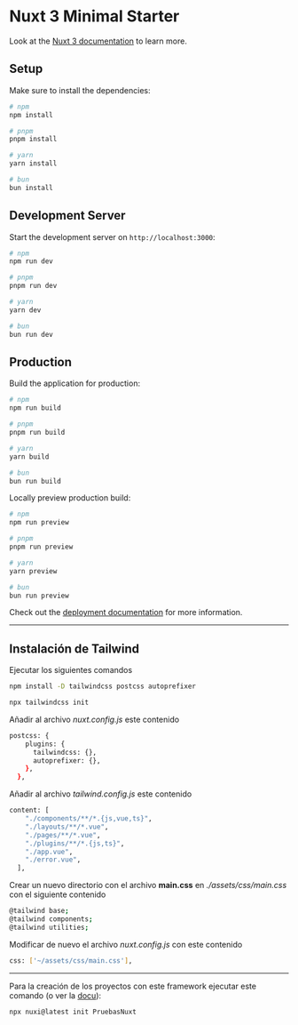 # Nuxt 3 Minimal Starter

Look at the [Nuxt 3 documentation](https://nuxt.com/docs/getting-started/introduction) to learn more.

## Setup

Make sure to install the dependencies:

```bash
# npm
npm install

# pnpm
pnpm install

# yarn
yarn install

# bun
bun install
```

## Development Server

Start the development server on `http://localhost:3000`:

```bash
# npm
npm run dev

# pnpm
pnpm run dev

# yarn
yarn dev

# bun
bun run dev
```

## Production

Build the application for production:

```bash
# npm
npm run build

# pnpm
pnpm run build

# yarn
yarn build

# bun
bun run build
```

Locally preview production build:

```bash
# npm
npm run preview

# pnpm
pnpm run preview

# yarn
yarn preview

# bun
bun run preview
```

Check out the [deployment documentation](https://nuxt.com/docs/getting-started/deployment) for more information.

<hr>

## Instalación de Tailwind

Ejecutar los siguientes comandos
```sh
npm install -D tailwindcss postcss autoprefixer
```
```sh
npx tailwindcss init
```

Añadir al archivo *nuxt.config.js* este contenido
```sh
postcss: {
    plugins: {
      tailwindcss: {},
      autoprefixer: {},
    },
  },
```

Añadir al archivo *tailwind.config.js* este contenido
```sh
content: [
    "./components/**/*.{js,vue,ts}",
    "./layouts/**/*.vue",
    "./pages/**/*.vue",
    "./plugins/**/*.{js,ts}",
    "./app.vue",
    "./error.vue",
  ],
```

Crear un nuevo directorio con el archivo **main.css** en *./assets/css/main.css* con el siguiente contenido
```sh
@tailwind base;
@tailwind components;
@tailwind utilities;
```

Modificar de nuevo el archivo *nuxt.config.js* con este contenido
```sh
css: ['~/assets/css/main.css'],
```

<hr>

Para la creación de los proyectos con este framework ejecutar este comando (o ver la [docu](https://tailwindcss.com/docs/guides/nuxtjs)):
```sh
npx nuxi@latest init PruebasNuxt
```